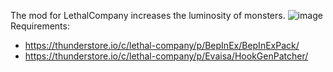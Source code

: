 The mod for LethalCompany increases the luminosity of monsters.
![image](https://github.com/Morigun/MonstersWithFlashlights/assets/11372913/e9326aae-d928-4eed-996b-03608b0b5661)
Requirements:
- https://thunderstore.io/c/lethal-company/p/BepInEx/BepInExPack/
- https://thunderstore.io/c/lethal-company/p/Evaisa/HookGenPatcher/
